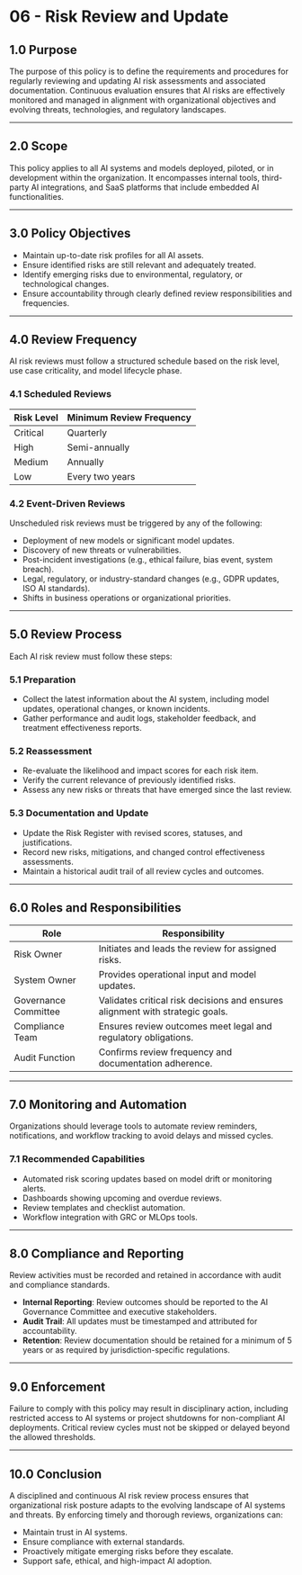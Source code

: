 # 06 - Risk Review and Update

## 1.0 Purpose

The purpose of this policy is to define the requirements and procedures for regularly reviewing and updating AI risk assessments and associated documentation. Continuous evaluation ensures that AI risks are effectively monitored and managed in alignment with organizational objectives and evolving threats, technologies, and regulatory landscapes.

---

## 2.0 Scope

This policy applies to all AI systems and models deployed, piloted, or in development within the organization. It encompasses internal tools, third-party AI integrations, and SaaS platforms that include embedded AI functionalities.

---

## 3.0 Policy Objectives

- Maintain up-to-date risk profiles for all AI assets.
- Ensure identified risks are still relevant and adequately treated.
- Identify emerging risks due to environmental, regulatory, or technological changes.
- Ensure accountability through clearly defined review responsibilities and frequencies.

---

## 4.0 Review Frequency

AI risk reviews must follow a structured schedule based on the risk level, use case criticality, and model lifecycle phase.

### 4.1 Scheduled Reviews

| Risk Level | Minimum Review Frequency |
|------------|--------------------------|
| Critical   | Quarterly                |
| High       | Semi-annually            |
| Medium     | Annually                 |
| Low        | Every two years          |

### 4.2 Event-Driven Reviews

Unscheduled risk reviews must be triggered by any of the following:

- Deployment of new models or significant model updates.
- Discovery of new threats or vulnerabilities.
- Post-incident investigations (e.g., ethical failure, bias event, system breach).
- Legal, regulatory, or industry-standard changes (e.g., GDPR updates, ISO AI standards).
- Shifts in business operations or organizational priorities.

---

## 5.0 Review Process

Each AI risk review must follow these steps:

### 5.1 Preparation

- Collect the latest information about the AI system, including model updates, operational changes, or known incidents.
- Gather performance and audit logs, stakeholder feedback, and treatment effectiveness reports.

### 5.2 Reassessment

- Re-evaluate the likelihood and impact scores for each risk item.
- Verify the current relevance of previously identified risks.
- Assess any new risks or threats that have emerged since the last review.

### 5.3 Documentation and Update

- Update the Risk Register with revised scores, statuses, and justifications.
- Record new risks, mitigations, and changed control effectiveness assessments.
- Maintain a historical audit trail of all review cycles and outcomes.

---

## 6.0 Roles and Responsibilities

| Role                    | Responsibility                                                                 |
|-------------------------|---------------------------------------------------------------------------------|
| Risk Owner              | Initiates and leads the review for assigned risks.                             |
| System Owner            | Provides operational input and model updates.                                  |
| Governance Committee    | Validates critical risk decisions and ensures alignment with strategic goals. |
| Compliance Team         | Ensures review outcomes meet legal and regulatory obligations.                 |
| Audit Function          | Confirms review frequency and documentation adherence.                         |

---

## 7.0 Monitoring and Automation

Organizations should leverage tools to automate review reminders, notifications, and workflow tracking to avoid delays and missed cycles.

### 7.1 Recommended Capabilities

- Automated risk scoring updates based on model drift or monitoring alerts.
- Dashboards showing upcoming and overdue reviews.
- Review templates and checklist automation.
- Workflow integration with GRC or MLOps tools.

---

## 8.0 Compliance and Reporting

Review activities must be recorded and retained in accordance with audit and compliance standards.

- **Internal Reporting**: Review outcomes should be reported to the AI Governance Committee and executive stakeholders.
- **Audit Trail**: All updates must be timestamped and attributed for accountability.
- **Retention**: Review documentation should be retained for a minimum of 5 years or as required by jurisdiction-specific regulations.

---

## 9.0 Enforcement

Failure to comply with this policy may result in disciplinary action, including restricted access to AI systems or project shutdowns for non-compliant AI deployments. Critical review cycles must not be skipped or delayed beyond the allowed thresholds.

---

## 10.0 Conclusion

A disciplined and continuous AI risk review process ensures that organizational risk posture adapts to the evolving landscape of AI systems and threats. By enforcing timely and thorough reviews, organizations can:

- Maintain trust in AI systems.
- Ensure compliance with external standards.
- Proactively mitigate emerging risks before they escalate.
- Support safe, ethical, and high-impact AI adoption.

